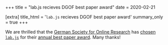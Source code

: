 +++
title = "lab.js recieves DGOF best paper award"
date = 2020-02-21

[extra]
title_html = '<code class="text-body">lab.js</code> recieves DGOF best paper award'
summary_only = true
+++

We are thrilled that the [German Society for Online Research](https://www.dgof.de) has [chosen `lab.js`](https://www.dgof.de/die-dgof-veroeffentlicht-gewinner-des-best-paper-award-2020/) for their [annual best paper award](https://www.dgof.de/forschungsfoerderung/dgof-best-paper-award/). Many thanks!
